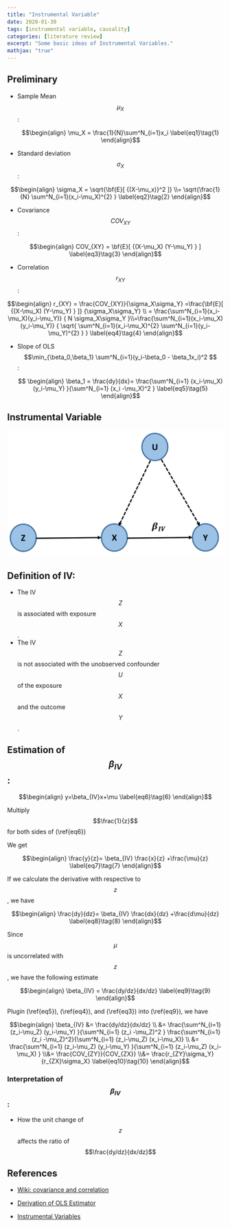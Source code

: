 ```yaml
---
title: "Instrumental Variable"
date: 2020-01-30
tags: [instrumental variable, causality]
categories: [literature review]
excerpt: "Some basic ideas of Instrumental Variables."
mathjax: "true"
---
```


## Preliminary

* Sample Mean $$\mu_X$$ :

    $$\begin{align}
    \mu_X = \frac{1}{N}\sum^N_{i=1}x_i
    \label{eq1}\tag{1}
\end{align}$$


    
* Standard deviation $$\sigma_X$$ :

$$\begin{align}
    \sigma_X = \sqrt{\bf{E}[ {(X-\mu_x)}^2 ]} \\= \sqrt{\frac{1}{N} \sum^N_{i=1}(x_i-\mu_X)^{2}  }
    \label{eq2}\tag{2}
\end{align}$$

    
    
* Covariance $$COV_{XY}$$:

$$\begin{align}
    COV_{XY} = \bf{E}[ {(X-\mu_X) (Y-\mu_Y) } ]
    \label{eq3}\tag{3}
\end{align}$$



* Correlation $$r_{XY}$$ :


$$\begin{align}
    r_{XY} = \frac{COV_{XY}}{\sigma_X\sigma_Y} =\frac{\bf{E}[ {(X-\mu_X) (Y-\mu_Y) } ]} {\sigma_X\sigma_Y}  \\ =  \frac{\sum^N_{i=1}(x_i-\mu_X)(y_i-\mu_Y)} { N \sigma_X\sigma_Y }\\=\frac{\sum^N_{i=1}(x_i-\mu_X)(y_i-\mu_Y)} { \sqrt{ \sum^N_{i=1}(x_i-\mu_X)^{2} \sum^N_{i=1}(y_i-\mu_Y)^{2} } }
    \label{eq4}\tag{4}
\end{align}$$


* Slope of OLS  $$\min_{\beta_0,\beta_1} \sum^N_{i=1}(y_i-\beta_0 - \beta_1x_i)^2 $$ :
    
    $$ \begin{align} \beta_1 = \frac{dy}{dx}= \frac{\sum^N_{i=1} (x_i-\mu_X) (y_i-\mu_Y)   }{\sum^N_{i=1} (x_i -\mu_X)^2 }
    \label{eq5}\tag{5} \end{align}$$




## Instrumental Variable

![IV](/images/IV.png)


## Definition of IV:
*  The IV $$Z$$ is associated with exposure $$X$$.
*  The IV $$Z$$  is not associated with the unobserved confounder $$U$$ of the exposure $$X$$ and the outcome $$Y$$.


## Estimation of $$\beta_{IV}$$:

$$\begin{align}
    y=\beta_{IV}x+\mu \label{eq6}\tag{6}
\end{align}$$

Multiply $$\frac{1}{z}$$ for both sides of   (\ref{eq6})

We get 


$$\begin{align}
    \frac{y}{z}= \beta_{IV} \frac{x}{z} +\frac{\mu}{z} 
    \label{eq7}\tag{7}
\end{align}$$

If we calculate the derivative with respective to $$z$$, we have 


$$\begin{align}
    \frac{dy}{dz}= \beta_{IV} \frac{dx}{dz} +\frac{d\mu}{dz} 
    \label{eq8}\tag{8}
\end{align}$$

Since $$\mu$$ is uncorrelated with $$z$$, we have the following estimate


$$\begin{align}
    \beta_{IV} = \frac{dy/dz}{dx/dz}
    \label{eq9}\tag{9}
\end{align}$$


Plugin (\ref{eq5}), (\ref{eq4}), and (\ref{eq3}) into (\ref{eq9}), we have 

$$\begin{align}
    \beta_{IV} &= \frac{dy/dz}{dx/dz} \\ &= \frac{\sum^N_{i=1} (z_i-\mu_Z) (y_i-\mu_Y)   }{\sum^N_{i=1} (z_i -\mu_Z)^2 }  \frac{\sum^N_{i=1} (z_i -\mu_Z)^2}{\sum^N_{i=1} (z_i-\mu_Z) (x_i-\mu_X)} \\ &= \frac{\sum^N_{i=1} (z_i-\mu_Z) (y_i-\mu_Y)   }{\sum^N_{i=1} (z_i-\mu_Z) (x_i-\mu_X) }  \\&= \frac{COV_{ZY}}{COV_{ZX}} \\&= \frac{r_{ZY}\sigma_Y} {r_{ZX}\sigma_X} 
    \label{eq10}\tag{10}
\end{align}$$


### Interpretation of $$\beta_{IV}$$ :

* How the unit change of $$z$$ affects the ratio of $$\frac{dy/dz}{dx/dz}$$


## References

* [Wiki: covariance and correlation ](https://en.wikipedia.org/wiki/Covariance_and_correlation)

* [Derivation of OLS Estimator ](https://are.berkeley.edu/courses/EEP118/current/derive_ols.pdf)


* [Instrumental Variables ](http://cameron.econ.ucdavis.edu/e240a/ch04iv.pdf)


